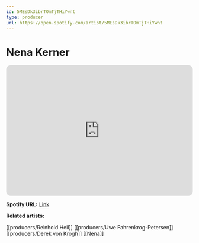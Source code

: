 ```yaml
---
id: 5MEsDk3ibrTOmTjTHiYwnt
type: producer
url: https://open.spotify.com/artist/5MEsDk3ibrTOmTjTHiYwnt
---
```

# Nena Kerner

<iframe style="border-radius:12px" src="https://open.spotify.com/embed/artist/5MEsDk3ibrTOmTjTHiYwnt" width="100%" height="352" frameBorder="0" allowfullscreen="" allow="autoplay; clipboard-write; encrypted-media; fullscreen; picture-in-picture" loading="lazy"></iframe>

**Spotify URL:** [Link](https://open.spotify.com/artist/5MEsDk3ibrTOmTjTHiYwnt)

**Related artists:**

[[producers/Reinhold Heil]]
[[producers/Uwe Fahrenkrog-Petersen]]
[[producers/Derek von Krogh]]
[[Nena]]
